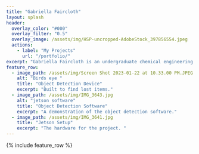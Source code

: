 ```yaml
---
title: "Gabriella Faircloth"
layout: splash
header:
  overlay_color: "#000"
  overlay_filter: "0.5"
  overlay_image: /assets/img/HSP-uncropped-AdobeStock_397856554.jpeg
  actions:
    - label: "My Projects"
      url: "/portfolio/"
excerpt: "Gabriella Faircloth is an undergraduate chemical engineering student with an interest in perusing biotech/pharmaceuticals."
feature_row:
  - image_path: /assets/img/Screen Shot 2023-01-22 at 10.33.00 PM.JPEG
    alt: "Birds eye "
    title: "Object Detection Device"
    excerpt: "Built to find lost items."
  - image_path: /assets/img/IMG_3643.jpg
    alt: "jetson software"
    title: "Object Detection Software"
    excerpt: "A demonstration of the object detection software."
  - image_path: /assets/img/IMG_3641.jpg
    title: "Jetson Setup"
    excerpt: "The hardware for the project. "
---
```


{% include feature_row %}

